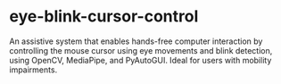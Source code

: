# eye-blink-cursor-control
An assistive system that enables hands-free computer interaction by controlling the mouse cursor using eye movements and blink detection, using OpenCV, MediaPipe, and PyAutoGUI. Ideal for users with mobility impairments.
